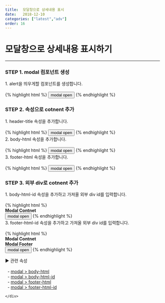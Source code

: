 ```yaml
---
title:  모달창으로 상세내용 표시
date:   2018-12-10
categories: ["latest","adv"]
order: 16
---
```


모달창으로 상세내용 표시하기
===

---

### STEP 1. modal 컴포넌트 생성
<div>1. alert을 띄우게할 컴포넌트를 생성합니다.</div>
<br>
{% highlight html %}
<sbux-modal id="sbIdx1_1" name="sbTagNm1_1" uitype="small"></sbux-modal>
<input type="button" value="modal open" onclick="SBUxMethod.openModal('sbTagNm1_1')">
{% endhighlight %}

### STEP 2. 속성으로 cotnent 추가
<div>1. header-title 속성을 추가합니다.</div>
<br>
{% highlight html %}
<sbux-modal id="sbIdx1_1" name="sbTagNm1_1" uitype="small" header-title="Modal Title"></sbux-modal>
<input type="button" value="modal open" onclick="SBUxMethod.openModal('sbTagNm1_1')">
{% endhighlight %}

<div>2. body-html 속성을 추가합니다.</div>
<br>
{% highlight html %}
<sbux-modal id="sbIdx1_1" name="sbTagNm1_1" uitype="small" header-title="Modal Title" body-html="<b>Modal Content</b>"></sbux-modal>
<input type="button" value="modal open" onclick="SBUxMethod.openModal('sbTagNm1_1')">
{% endhighlight %}

<div>3. footer-html 속성을 추가합니다.</div>
<br>
{% highlight html %}
<sbux-modal id="sbIdx1_1" name="sbTagNm1_1" uitype="small" header-title="Modal Title" body-html="<b>Modal Content</b>" footer-html="Modal Footer"></sbux-modal>
<input type="button" value="modal open" onclick="SBUxMethod.openModal('sbTagNm1_1')">
{% endhighlight %}

### STEP 3. 외부 div로 cotnent 추가
<div>1. body-html-id 속성을 추가하고 가져올 외부 div id를 입력합니다.</div>
<br>
{% highlight html %}
<div id="contentTag1"><b>Modal Contnet</b></div>
<sbux-modal id="sbIdx1_1" name="sbTagNm1_1" uitype="small" header-title="Modal Title" body-html-id="contentTag1"></sbux-modal>
<input type="button" value="modal open" onclick="SBUxMethod.openModal('sbTagNm1_1')">
{% endhighlight %}

<div>3. footer-html-id 속성을 추가하고 가져올 외부 div id를 입력합니다.</div>
<br>
{% highlight html %}
<div id="contentTag1"><b>Modal Contnet</b></div>
<div id="footerTag1"><b>Modal Footer</b></div>
<sbux-modal id="sbIdx1_1" name="sbTagNm1_1" uitype="small" header-title="Modal Title" body-html-id="contentTag1" footer-html-id="footerTag1"></sbux-modal>
<input type="button" value="modal open" onclick="SBUxMethod.openModal('sbTagNm1_1')">
{% endhighlight %}

<sbux-tabs id="explainTab" name="explainTab" uitype="normal" title-target-id-array="exTab1" 
           title-text-array="설명">
</sbux-tabs>
<div class="tab-content">
    <div id="exTab1">
        ▶ 관련 속성<br><br>
        &nbsp;&nbsp;- <a href="https://softbowllab.github.io/sbux/attribute/latest/modal.bodyhtml#modal" target="_blank">modal > body-html</a><br>
        &nbsp;&nbsp;- <a href="https://softbowllab.github.io/sbux/attribute/latest/modal.bodyhtmlid#modal" target="_blank">modal > body-html-id</a><br>
        &nbsp;&nbsp;- <a href="https://softbowllab.github.io/sbux/attribute/latest/modal.footerhtml#modal" target="_blank">modal > footer-html</a><br>
        &nbsp;&nbsp;- <a href="https://softbowllab.github.io/sbux/attribute/latest/modal.footerhtmlid#modal" target="_blank">modal > footer-html-id</a><br>

    </div>
</div>